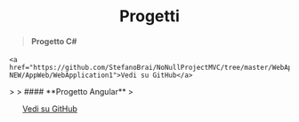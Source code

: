 <h1 align="center">Progetti</h1>

> #### **Progetto C#** 
> <ul>
    <a href="https://github.com/StefanoBrai/NoNullProjectMVC/tree/master/WebApp-NEW/AppWeb/WebApplication1">Vedi su GitHub</a>
  </ul>
>
> #### **Progetto Angular**
> <ul>
    <a href="https://github.com/StefanoBrai/HelloProject-Angular">Vedi su GitHub</a>
  </ul>
